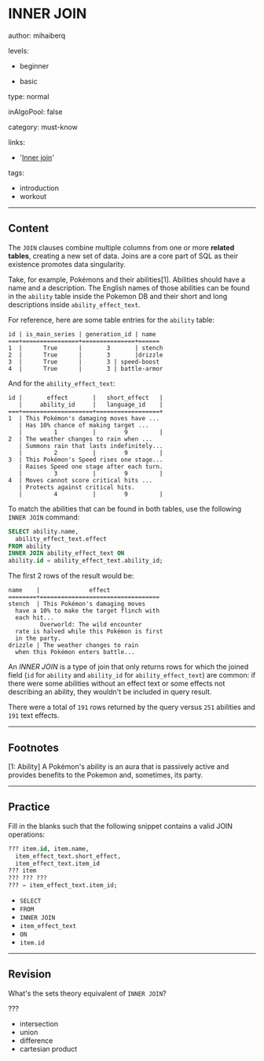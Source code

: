 # INNER JOIN
author: mihaiberq

levels:

  - beginner

  - basic

type: normal

inAlgoPool: false

category: must-know

links:
  - '[Inner join](https://en.wikipedia.org/wiki/Join_(SQL)#Inner_join)'

tags:
   - introduction
   - workout

---
## Content

The `JOIN` clauses combine multiple columns from one or more **related tables**, creating a new set of data. Joins are a core part of SQL as their existence promotes data singularity.

Take, for example, Pokémons and their abilities[1]. Abilities should have a name and a description. The English names of those abilities can be found in the `ability` table inside the Pokemon DB and their short and long descriptions inside `ability_effect_text`.

For reference, here are some table entries for the `ability` table:
```
id | is_main_series | generation_id | name
===+================+===============+======
1  |      True      |       3       | stench
2  |      True      |       3       |drizzle
3  |      True      |       3 | speed-boost
4  |      True      |       3 | battle-armor
```
And for the `ability_effect_text`:
```
id |       effect       |   short_effect   |
   |     ability_id     |   language_id    |
===+====================+==================+
1  | This Pokémon's damaging moves have ...
   | Has 10% chance of making target ...
   |         1          |        9         |
2  | The weather changes to rain when ...
   | Summons rain that lasts indefinitely...
   |         2          |        9         |
3  | This Pokémon's Speed rises one stage...
   | Raises Speed one stage after each turn.
   |         3          |        9         |
4  | Moves cannot score critical hits ...
   | Protects against critical hits.
   |         4          |        9         |
```
To match the abilities that can be found in both tables, use the following `INNER JOIN` command:
```SQL
SELECT ability.name,
  ability_effect_text.effect
FROM ability
INNER JOIN ability_effect_text ON
ability.id = ability_effect_text.ability_id;
```
The first 2 rows of the result would be:
```
name    |              effect
========+==================================
stench  | This Pokémon's damaging moves
  have a 10% to make the target flinch with
  each hit...
         Overworld: The wild encounter
  rate is halved while this Pokémon is first
  in the party.
drizzle | The weather changes to rain
  when this Pokémon enters battle...
```

An *INNER JOIN* is a type of join that only returns rows for which the joined field (`id` for `ability` and `ability_id` for `ability_effect_text`) are common: if there were some abilities without an effect text or some effects not describing an ability, they wouldn't be included in query result.

There were a total of `191` rows returned by the query versus `251` abilities and `191` text effects.

---
## Footnotes

[1: Ability]
A Pokémon's ability is an aura that is passively active and provides benefits to the Pokemon and, sometimes, its party.


---
## Practice

Fill in the blanks such that the following snippet contains a valid JOIN operations:
```SQL
??? item.id, item.name,
  item_effect_text.short_effect,
  item_effect_text.item_id
??? item
??? ??? ???
??? = item_effect_text.item_id;
```

* `SELECT`
* `FROM`
* `INNER JOIN`
* `item_effect_text`
* `ON`
* `item.id`


---
## Revision

What's the sets theory equivalent of `INNER JOIN`?

???

* intersection
* union
* difference
* cartesian product
